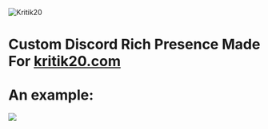 ![Kritik20](https://cdn.discordapp.com/attachments/750057180979396638/805426341679202345/kritik20.png)
# Custom Discord Rich Presence Made For [kritik20.com](https://kritik20.com) <br /> <br /> An example:

![](https://cdn.discordapp.com/attachments/745432305249550338/805437037121503262/unknown.png)
